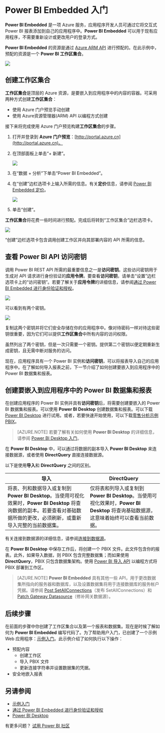 <properties
    pageTitle="Power BI Embedded 入门"
    description="Power BI Embedded，将交互式 Power BI 报表添加到商业智能应用程序"
    services="power-bi-embedded"
    documentationcenter=""
    author="guyinacube"
    manager="erikre"
    editor=""
    tags="" />
<tags
    ms.assetid="4787cf44-5d1c-4bc3-b3fd-bf396e5c1176"
    ms.service="power-bi-embedded"
    ms.devlang="NA"
    ms.topic="hero-article"
    ms.tgt_pltfrm="NA"
    ms.workload="powerbi"
    ms.date="12/19/2016"
    wacn.date="01/24/2017"
    ms.author="asaxton" />  


# Power BI Embedded 入门
**Power BI Embedded** 是一项 Azure 服务，应用程序开发人员可通过它将交互式 Power BI 报表添加到自己的应用程序中。**Power BI Embedded** 可以用于现有应用程序，不需要重新设计或更改用户的登录方式。

**Power BI Embedded** 的资源是通过 [Azure ARM API](https://msdn.microsoft.com/zh-cn/library/mt712306.aspx) 进行预配的。在此示例中，预配的资源是一个 **Power BI 工作区集合**。

![](./media/power-bi-embedded-get-started/introduction.png)  


## 创建工作区集合
**工作区集合**是顶层的 Azure 资源，是要嵌入到应用程序中的内容的容器。可采用两种方式创建**工作区集合**：

- 使用 Azure 门户预览手动创建
- 使用 Azure资源管理器(ARM) API 以编程方式创建

接下来将完成使用 Azure 门户预览构建**工作区集合**的步骤。

1. 打开并登录到 **Azure 门户预览**：[http://portal.azure.cn](http://portal.azure.cn)。
2. 在顶部面板上单击“+ 新建”。
   
	![](./media/power-bi-embedded-get-started/create-workspace-1.png)  

3. 在“数据 + 分析”下单击“Power BI Embedded”。
4. 在“创建”边栏选项卡上输入所需的信息。有关**定价**信息，请参阅 [Power BI Embedded 定价](/pricing/details/power-bi-embedded/)。
   
	![](./media/power-bi-embedded-get-started/create-workspace-2.png)  

5. 单击“创建”。

**工作区集合**将花费一些时间进行预配。完成后将转到“工作区集合”边栏选项卡。

![](./media/power-bi-embedded-get-started/create-workspace-3.png)  


“创建”边栏选项卡包含调用创建工作区并向其部署内容的 API 所需的信息。



## 查看 Power BI API 访问密钥 <a name="view-access-keys"></a>

调用 Power BI REST API 所需的最重要信息之一是**访问密钥**。这些访问密钥用于生成对 API 请求进行身份验证的**应用令牌**。要查看**访问密钥**，请单击“设置”边栏选项卡上的“访问密钥”。若要了解关于**应用令牌**的详细信息，请参阅[通过 Power BI Embedded 进行身份验证和授权](/documentation/articles/power-bi-embedded-app-token-flow/)。

   ![](./media/power-bi-embedded-get-started/access-keys.png)  


可以看到有两个密钥。

   ![](./media/power-bi-embedded-get-started/access-keys-2.png)  


复制这两个密钥并将它们安全存储在你的应用程序中。像对待密码一样对待这些密钥很重要，因为它们可以提供**工作区集合**中所有内容的访问权限。

虽然列出了两个密钥，但是一次只需要一个密钥。提供第二个密钥以便定期重新生成密钥，且无需中断对服务的访问。

现在，应用程序具有一个 Power BI 实例和**访问密钥**，可以将报表导入自己的应用程序中。在了解如何导入报表之前，下一节介绍了如何创建要嵌入到应用程序中的 Power BI 数据集和报表。

## 创建要嵌入到应用程序中的 Power BI 数据集和报表
在创建应用程序的 Power BI 实例并具有**访问密钥**后，将需要创建要嵌入的 Power BI 数据集和报表。可以使用 **Power BI Desktop** 创建数据集和报表。可以下载 [Power BI Desktop](https://go.microsoft.com/fwlink/?LinkId=521662) 进行试用。或者，若要快速开始使用，可以下载[零售分析示例 PBIX](http://go.microsoft.com/fwlink/?LinkID=780547)。

> [AZURE.NOTE]
若要了解有关如何使用 **Power BI Desktop** 的详细信息，请参阅 [Power BI Desktop 入门](https://powerbi.microsoft.com/zh-cn/guided-learning/powerbi-learning-0-2-get-started-power-bi-desktop)。

在 **Power BI Desktop** 中，可以通过将数据的副本导入 **Power BI Desktop** 来连接数据源，或者使用 **DirectQuery** 直接连接数据源。

以下是使用**导入**和 **DirectQuery** 之间的区别。

| 导入 | DirectQuery |
| --- | --- |
| 将表、列和数据导入或复制到 **Power BI Desktop**。当使用可视化效果时，**Power BI Desktop** 将查询数据的副本。若要查看对基础数据所做的更改，必须刷新，或重新导入完整的当前数据集。 |仅将表和列导入或复制到 **Power BI Desktop**。当使用可视化效果时，**Power BI Desktop** 将查询基础数据源，这意味着始终可以查看当前数据。 |

有关连接到数据源的详细信息，请参阅[连接到数据源](/documentation/articles/power-bi-embedded-connect-datasource/)。

在 **Power BI Desktop** 中保存工作后，将创建一个 PBIX 文件。此文件包含你的报表。此外，如果导入数据，则 PBIX 包含完整数据集；而如果使用 **DirectQuery**，PBIX 只包含数据集架构。使用 [Power BI 导入 API](https://msdn.microsoft.com/zh-cn/library/mt711504.aspx) 以编程方式将 PBIX 部署到工作区。

> [AZURE.NOTE]
> **Power BI Embedded** 具有其他一些 API，用于更改数据集所指向的服务器和数据库，以及设置数据集将用于连接数据库的服务帐户凭据。请参阅 [Post SetAllConnections](https://msdn.microsoft.com/zh-cn/library/mt711505.aspx)（发布 SetAllConnections）和 [Patch Gateway Datasource](https://msdn.microsoft.com/zh-cn/library/mt711498.aspx)（修补网关数据源）。

## 后续步骤
在前面的步骤中你创建了工作区集合以及第一个报表和数据集。现在是时候了解如何为 **Power BI Embedded** 编写代码了。为了帮助用户入门，已创建了一个示例 Web 应用程序：[示例入门](/documentation/articles/power-bi-embedded-get-started-sample/)。此示例介绍了如何执行以下操作：

- 预配内容
  - 创建工作区
  - 导入 PBIX 文件
  - 更新连接字符串并设置数据集的凭据。
- 安全地嵌入报表

## 另请参阅
- [示例入门](/documentation/articles/power-bi-embedded-get-started-sample/)
- [通过 Power BI Embedded 进行身份验证和授权](/documentation/articles/power-bi-embedded-app-token-flow/)
- [Power BI Desktop](https://powerbi.microsoft.com/documentation/powerbi-desktop-get-the-desktop/)

有更多问题？ [试用 Power BI 社区](http://community.powerbi.com/)

<!---HONumber=Mooncake_0116_2017-->
<!---Update_Description: wording update -->
